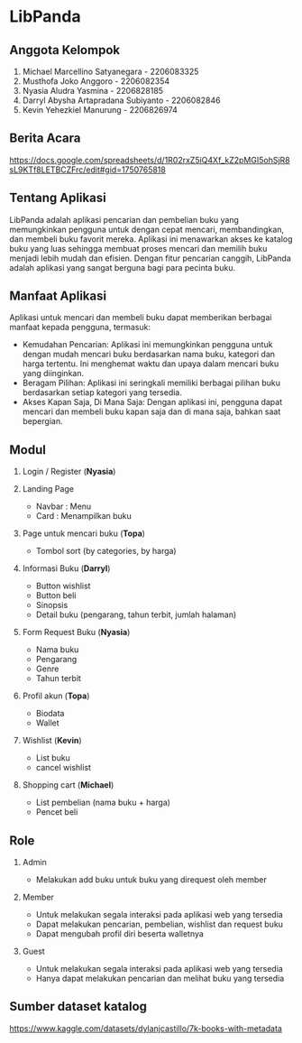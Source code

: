 # LibPanda

## Anggota Kelompok

  1. Michael Marcellino Satyanegara		    - 2206083325
  2. Musthofa Joko Anggoro			          - 2206082354
  3. Nyasia Aludra Yasmina			          - 2206828185
  4. Darryl Abysha Artapradana Subiyanto 	- 2206082846
  5. Kevin Yehezkiel Manurung 			      - 2206826974

## Berita Acara
https://docs.google.com/spreadsheets/d/1R02rxZ5iQ4Xf_kZ2pMGI5ohSjR8sL9KTf8LETBCZFrc/edit#gid=1750765818

## Tentang Aplikasi
  LibPanda adalah aplikasi pencarian dan pembelian buku yang memungkinkan pengguna untuk dengan cepat mencari, membandingkan, dan membeli buku favorit mereka. Aplikasi ini menawarkan akses ke katalog buku yang luas sehingga membuat proses mencari dan memilih buku menjadi lebih mudah dan efisien. Dengan fitur pencarian canggih, LibPanda adalah aplikasi yang sangat berguna bagi para pecinta buku.

## Manfaat Aplikasi
  Aplikasi untuk mencari dan membeli buku dapat memberikan berbagai manfaat kepada pengguna, termasuk:
  
  * Kemudahan Pencarian: Aplikasi ini memungkinkan pengguna untuk dengan mudah mencari buku berdasarkan nama buku, kategori dan harga tertentu. Ini menghemat waktu dan upaya dalam mencari buku yang diinginkan.
  * Beragam Pilihan: Aplikasi ini seringkali memiliki berbagai pilihan buku berdasarkan setiap kategori yang tersedia.
  * Akses Kapan Saja, Di Mana Saja: Dengan aplikasi ini, pengguna dapat mencari dan membeli buku kapan saja dan di mana saja, bahkan saat bepergian.

## Modul

  1. Login / Register (**Nyasia**)
  2. Landing Page
     * Navbar : Menu
     * Card : Menampilkan buku 
       
  3. Page untuk mencari buku (**Topa**)
     * Tombol sort (by categories, by harga)

  4. Informasi Buku (**Darryl**)
     * Button wishlist
     * Button beli
     * Sinopsis
     * Detail buku (pengarang, tahun terbit, jumlah halaman)
       
  5. Form Request Buku (**Nyasia**)
     * Nama buku
     * Pengarang
     * Genre
     * Tahun terbit
       
  6. Profil akun (**Topa**)
     * Biodata
     * Wallet
       
  7. Wishlist (**Kevin**)
     * List buku
     * cancel wishlist

  8. Shopping cart (**Michael**)
     * List pembelian (nama buku + harga)
     * Pencet beli

## Role

  1. Admin
     * Melakukan add buku untuk buku yang direquest oleh member
       
  2. Member
     * Untuk melakukan segala interaksi pada aplikasi web yang tersedia
     * Dapat melakukan pencarian, pembelian, wishlist dan request buku
     * Dapat mengubah profil diri beserta walletnya
       
  3. Guest
     * Untuk melakukan segala interaksi pada aplikasi web yang tersedia
     * Hanya dapat melakukan pencarian dan melihat buku yang tersedia

## Sumber dataset katalog
https://www.kaggle.com/datasets/dylanjcastillo/7k-books-with-metadata
